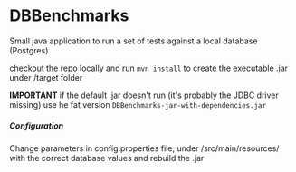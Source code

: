 # DBBenchmarks
Small java application to run a set of tests against a local database (Postgres)

checkout the repo locally and run `mvn install` to create the executable .jar under /target folder

**IMPORTANT** if the default .jar doesn't run (it's probably the JDBC driver missing) use he fat version `DBBenchmarks-jar-with-dependencies.jar`

##### Configuration
Change parameters in config.properties file, under /src/main/resources/ with the correct database values and rebuild the .jar